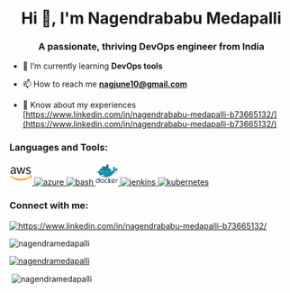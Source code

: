 <h1 align="center">Hi 👋, I'm Nagendrababu Medapalli</h1>

<h3 align="center">A passionate, thriving DevOps engineer from India</h3>

- 🌱 I’m currently learning **DevOps tools**

- 📫 How to reach me **nagjune10@gmail.com**

- 📄 Know about my experiences [https://www.linkedin.com/in/nagendrababu-medapalli-b73665132/](https://www.linkedin.com/in/nagendrababu-medapalli-b73665132/)

<h3 align="left">Languages and Tools:</h3>
<p align="left"> <a href="https://aws.amazon.com" target="_blank" rel="noreferrer"> <img src="https://raw.githubusercontent.com/devicons/devicon/master/icons/amazonwebservices/amazonwebservices-original-wordmark.svg" alt="aws" width="40" height="40"/> </a> <a href="https://azure.microsoft.com/en-in/" target="_blank" rel="noreferrer"> <img src="https://www.vectorlogo.zone/logos/microsoft_azure/microsoft_azure-icon.svg" alt="azure" width="40" height="40"/> </a> <a href="https://www.gnu.org/software/bash/" target="_blank" rel="noreferrer"> <img src="https://www.vectorlogo.zone/logos/gnu_bash/gnu_bash-icon.svg" alt="bash" width="40" height="40"/> </a> <a href="https://www.docker.com/" target="_blank" rel="noreferrer"> <img src="https://raw.githubusercontent.com/devicons/devicon/master/icons/docker/docker-original-wordmark.svg" alt="docker" width="40" height="40"/> </a> <a href="https://www.jenkins.io" target="_blank" rel="noreferrer"> <img src="https://www.vectorlogo.zone/logos/jenkins/jenkins-icon.svg" alt="jenkins" width="40" height="40"/> </a> <a href="https://kubernetes.io" target="_blank" rel="noreferrer"> <img src="https://www.vectorlogo.zone/logos/kubernetes/kubernetes-icon.svg" alt="kubernetes" width="40" height="40"/> </a> </p>

<h3 align="left">Connect with me:</h3>
<p align="left">
<a href="https://linkedin.com/in/https://www.linkedin.com/in/nagendrababu-medapalli-b73665132/" target="blank"><img align="center" src="https://raw.githubusercontent.com/rahuldkjain/github-profile-readme-generator/master/src/images/icons/Social/linked-in-alt.svg" alt="https://www.linkedin.com/in/nagendrababu-medapalli-b73665132/" height="30" width="40" /></a>
</p>

<p align="left"> <img src="https://komarev.com/ghpvc/?username=nagendramedapalli&label=Profile%20views&color=0e75b6&style=flat" alt="nagendramedapalli" /> </p>

<p align="left"> <a href="https://github.com/ryo-ma/github-profile-trophy"><img src="https://github-profile-trophy.vercel.app/?username=nagendramedapalli" alt="nagendramedapalli" /></a> </p>


<p>&nbsp;<img align="center" src="https://github-readme-stats.vercel.app/api?username=nagendramedapalli&show_icons=true&locale=en" alt="nagendramedapalli" /></p>
